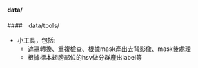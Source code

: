 
#### data/


####　data/tools/

- 小工具，包括:
  - 遮罩轉換、重複檢查、根據mask產出去背影像、mask後處理
  - 根據標本翅膀部位的hsv做分群產出label等
